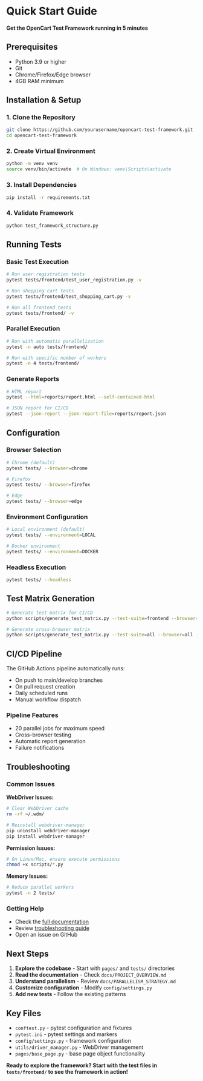 # Quick Start Guide

**Get the OpenCart Test Framework running in 5 minutes**

## Prerequisites

- Python 3.9 or higher
- Git
- Chrome/Firefox/Edge browser
- 4GB RAM minimum

## Installation & Setup

### 1. Clone the Repository
```bash
git clone https://github.com/yourusername/opencart-test-framework.git
cd opencart-test-framework
```

### 2. Create Virtual Environment
```bash
python -m venv venv
source venv/bin/activate  # On Windows: venv\Scripts\activate
```

### 3. Install Dependencies
```bash
pip install -r requirements.txt
```

### 4. Validate Framework
```bash
python test_framework_structure.py
```

## Running Tests

### Basic Test Execution
```bash
# Run user registration tests
pytest tests/frontend/test_user_registration.py -v

# Run shopping cart tests  
pytest tests/frontend/test_shopping_cart.py -v

# Run all frontend tests
pytest tests/frontend/ -v
```

### Parallel Execution
```bash
# Run with automatic parallelization
pytest -n auto tests/frontend/

# Run with specific number of workers
pytest -n 4 tests/frontend/
```

### Generate Reports
```bash
# HTML report
pytest --html=reports/report.html --self-contained-html

# JSON report for CI/CD
pytest --json-report --json-report-file=reports/report.json
```

## Configuration

### Browser Selection
```bash
# Chrome (default)
pytest tests/ --browser=chrome

# Firefox
pytest tests/ --browser=firefox

# Edge  
pytest tests/ --browser=edge
```

### Environment Configuration
```bash
# Local environment (default)
pytest tests/ --environment=LOCAL

# Docker environment
pytest tests/ --environment=DOCKER
```

### Headless Execution
```bash
pytest tests/ --headless
```

## Test Matrix Generation

```bash
# Generate test matrix for CI/CD
python scripts/generate_test_matrix.py --test-suite=frontend --browser=chrome

# Generate cross-browser matrix
python scripts/generate_test_matrix.py --test-suite=all --browser=all --max-parallel=20
```

## CI/CD Pipeline

The GitHub Actions pipeline automatically runs:
- On push to main/develop branches
- On pull request creation
- Daily scheduled runs
- Manual workflow dispatch

### Pipeline Features
- 20 parallel jobs for maximum speed
- Cross-browser testing
- Automatic report generation
- Failure notifications

## Troubleshooting

### Common Issues

**WebDriver Issues:**
```bash
# Clear WebDriver cache
rm -rf ~/.wdm/

# Reinstall webdriver-manager
pip uninstall webdriver-manager
pip install webdriver-manager
```

**Permission Issues:**
```bash
# On Linux/Mac, ensure execute permissions
chmod +x scripts/*.py
```

**Memory Issues:**
```bash
# Reduce parallel workers
pytest -n 2 tests/
```

### Getting Help

- Check the [full documentation](docs/)
- Review [troubleshooting guide](docs/TROUBLESHOOTING.md)
- Open an issue on GitHub

## Next Steps

1. **Explore the codebase** - Start with `pages/` and `tests/` directories
2. **Read the documentation** - Check `docs/PROJECT_OVERVIEW.md`
3. **Understand parallelism** - Review `docs/PARALLELISM_STRATEGY.md`
4. **Customize configuration** - Modify `config/settings.py`
5. **Add new tests** - Follow the existing patterns

## Key Files

- `conftest.py` - pytest configuration and fixtures
- `pytest.ini` - pytest settings and markers
- `config/settings.py` - framework configuration
- `utils/driver_manager.py` - WebDriver management
- `pages/base_page.py` - base page object functionality

**Ready to explore the framework? Start with the test files in `tests/frontend/` to see the framework in action!**